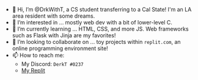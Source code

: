 - 👋 Hi, I’m @DrkWithT, a CS student transferring to a Cal State! I'm an LA area resident with some dreams.
- 👀 I’m interested in ... mostly web dev with a bit of lower-level C.
- 🌱 I’m currently learning ... HTML, CSS, and more JS. Web frameworks such as Flask with Jinja are my favorites!
- 💞️ I’m looking to collaborate on ... toy projects within `replit.com`, an online programming environment site!
- 📫 How to reach me:
  - My Discord: `DerkT #0237`
  - [My Replit](https://replit.com/@thelonecodist)

<!---
DrkWithT/DrkWithT is a ✨ special ✨ repository because its `README.md` (this file) appears on your GitHub profile.
You can click the Preview link to take a look at your changes.
--->
